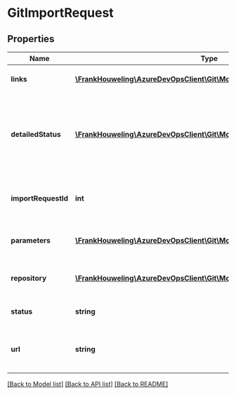 # GitImportRequest

## Properties
Name | Type | Description | Notes
------------ | ------------- | ------------- | -------------
**links** | [**\FrankHouweling\AzureDevOpsClient\Git\Model\ReferenceLinks**](ReferenceLinks.md) | Links to related resources. | [optional] 
**detailedStatus** | [**\FrankHouweling\AzureDevOpsClient\Git\Model\GitImportStatusDetail**](GitImportStatusDetail.md) | Detailed status of the import, including the current step and an error message, if applicable. | [optional] 
**importRequestId** | **int** | The unique identifier for this import request. | [optional] 
**parameters** | [**\FrankHouweling\AzureDevOpsClient\Git\Model\GitImportRequestParameters**](GitImportRequestParameters.md) | Parameters for creating the import request. | [optional] 
**repository** | [**\FrankHouweling\AzureDevOpsClient\Git\Model\GitRepository**](GitRepository.md) | The target repository for this import. | [optional] 
**status** | **string** | Current status of the import. | [optional] 
**url** | **string** | A link back to this import request resource. | [optional] 

[[Back to Model list]](../README.md#documentation-for-models) [[Back to API list]](../README.md#documentation-for-api-endpoints) [[Back to README]](../README.md)


